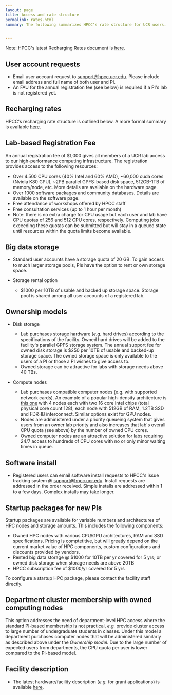 ```yaml
---
layout: page
title: Access and rate structure
permalink: rates.html
summary: The following summarizes HPCC's rate structure for UCR users. Rates for external users are slightly higher. For more details consult the Recharging Rate document. 


---
```


Note: HPCC's latest Recharging Rates document is [here](http://hpcc.ucr.edu/docs.html). 

## User account requests

* Email user account request to [support@hpcc.ucr.edu](mailto:support@hpcc.ucr.edu). Please include email address and full name of both user and PI.
* An FAU for the annual registration fee (see below) is required if a PI's lab is not registered yet.

## Recharging rates

HPCC's recharging rate structure is outlined below. A more formal summary is available [here](http://hpcc.ucr.edu/docs.html). 

## Lab-based Registration Fee

An annual registration fee of $1,000 gives all members of a UCR lab access to our high-performance computing infrastructure.
The registration provides access to the following resources: 

  * Over 4.500 CPU cores (40% Intel and 60% AMD), ~60,000 cuda cores (Nvidia K80 GPU), ~2PB parallel GPFS-based disk space, 512GB-1TB of memory/node, etc. More details are available on the hardware page.
  * Over 1000 software packages and community databases. Details are available on the software page.
  * Free attendance of workshops offered by HPCC staff
  * Free consultation services (up to 1 hour per month)
  * Note: there is no extra charge for CPU usage but each user and lab have CPU quotas of 256 and 512 CPU cores, respectively. Computing jobs exceeding these quotas can be submitted but will stay in a queued state until resources within the quota limits become available. 

## Big data storage

* Standard user accounts have a storage quota of 20 GB. To gain access to much larger storage pools, PIs have the option to rent or own storage space.
* Storage rental option
    
    * $1000 per 10TB of usable and backed up storage space. Storage pool is shared among all user accounts of a registered lab.
 
## Ownership models

* Disk storage
        
    * Lab purchases storage hardware (_e.g._ hard drives) according to the specifications of the facility. Owned hard drives will be added to the facility's parallel GPFS storage system. The annual support fee for owned disk storage is $250 per 10TB of usable and backed-up storage space. The owned storage space is only available to the users of a PI or those a PI wishes to give access to.
    * Owned storage can be attractive for labs with storage needs above 40 TBs.

* Compute nodes
        
    * Lab purchases compatible computer nodes (e.g. with supported network cards). An example of a popular high-density architecture is [this one](http://www.thinkmate.com/system/hdx-xt24-5260v4-sas3) with 4 nodes each with two 16 core Intel chips (total physical core count 128), each node with 512GB of RAM, 1.2TB SSD and FDR-IB interconnect. Similar options exist for GPU nodes. 
    * Nodes are administered under a priority queueing system that gives users from an owner lab priority and also increases that lab's overall CPU quota (see above) by the number of owned CPU cores.
    * Owned computer nodes are an attractive solution for labs requiring 24/7 access to hundreds of CPU cores with no or only minor waiting times in queue.

## Software install

* Registered users can email software install requests to HPCC's issue tracking system @ [support@hpcc.ucr.edu](mailto:support@hpcc.ucr.edu). Install requests are addressed in the order received. Simple installs are addressed within 1 to a few days. Complex installs may take longer.

## Startup packages for new PIs
Startup packages are available for variable numbers and architectures of HPC nodes and storage amounts. This includes the following components:

<!---
Standard startup packages in the amount of $20K (N=1), $30K (N=2), $40K (N=3)
and so on are available. Note: N refers to the number of HPC nodes below. The
cost for these packages can be covered by the initial complement of new PIs. 

* N HPC node(s): owned by lab for 5 yrs and administered under priority queueing model. After this time the node becomes part of the shared HPCC cluster resources. 

    * Each node with 32* Intel CPU cores (64* logical cores), 512GB RAM and Infiniband interconnect. *The core numbers might nearly double when newer and less expensive Intel chip sets will be released this year. However, the per node cost may be subject to rapid changes (e.g the cost of RAM has increased by several fold in last year).
    * Alternative node architecture (_e.g._ GPU) are available upon request
-->
* Owned HPC nodes with various CPU/GPU architectures, RAM and SSD specifications. Pricing is comptetitive, but will greatly depend on the current market value of HPC components, custom configurations and discounts provided by vendors. 
* Rented big data storage @ $1000 for 10TB per yr covered for 5 yrs; or owned disk storage when storage needs are above 20TB 
* HPCC subscription fee of $1000/yr covered for 5 yrs

To configure a startup HPC package, please contact the facility staff directly.

## Department cluster membership with owned computing nodes

This option addresses the need of department-level HPC access where the standard 
PI-based membership is not practical, _e.g._ provide cluster access to large number of undergraduate
students in classes. Under this model a department purchases computer nodes
that will be administered similarly as described above under the _Ownership
model_. Due to the large number of expected users from departments, the
CPU quota per user is lower compared to the PI-based model.

## Facility description

   * The latest hardware/facility description (_e.g._ for grant applications) is available [here](https://goo.gl/43eOwQ).



